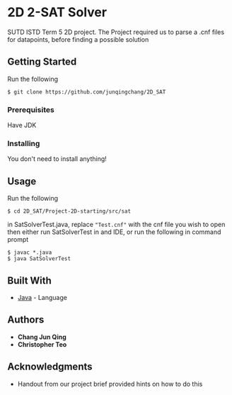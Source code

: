 # 2D 2-SAT Solver

SUTD ISTD Term 5 2D project.
The Project required us to parse a .cnf files for datapoints, before finding a possible solution

## Getting Started

Run the following
```
$ git clone https://github.com/junqingchang/2D_SAT
```

### Prerequisites

Have JDK

### Installing

You don't need to install anything!

## Usage

Run the following
```
$ cd 2D_SAT/Project-2D-starting/src/sat
```
in SatSolverTest.java, replace ```"Test.cnf"``` with the cnf file you wish to open
then either run SatSolverTest in and IDE, or run the following in command prompt
```
$ javac *.java
$ java SatSolverTest
```

## Built With

* [Java](https://www.java.com/en/) - Language

## Authors

* **Chang Jun Qing**
* **Christopher Teo**

## Acknowledgments

* Handout from our project brief provided hints on how to do this
